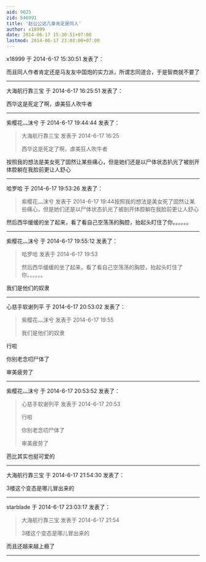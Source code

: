```yaml
---
aid: 9025
zid: 546991
title: '赵公公这几章肯定是同人'
author: x18999
date: 2014-06-17 15:30:51+07:00
lastmod: 2014-06-17 23:03:00+07:00
---
```


x18999 于 2014-6-17 15:30:51 发表了：

而且同人作者肯定还是马友友中国炮的实力派，所谓志同道合，于是智商就不要了

---------

大海航行靠三宝 于 2014-6-17 16:25:51 发表了：

西华这是死定了啊，虐美狂人吹牛者

---------

紫樱花灬沫兮 于 2014-6-17 19:44:44 发表了：

> 大海航行靠三宝 发表于 2014-6-17 16:25
> 
> 西华这是死定了啊，虐美狂人吹牛者



按照我的想法是美女死了固然让某些痛心，但是她们还是以尸体状态扒光了被剖开体腔躺在我脸前更让人舒心

---------

哈罗哈 于 2014-6-17 19:53:26 发表了：

> 紫樱花灬沫兮 发表于 2014-6-17 19:44按照我的想法是美女死了固然让某些痛心，但是她们还是以尸体状态扒光了被剖开体腔躺在我脸前更让人舒心



然后西华缓缓的坐了起来，看了看自己空荡荡的胸腔，抬起头盯住了你。。。。。。

---------

紫樱花灬沫兮 于 2014-6-17 19:55:12 发表了：

> 哈罗哈 发表于 2014-6-17 19:53
> 
> 然后西华缓缓的坐了起来，看了看自己空荡荡的胸腔，抬起头盯住了你。。。。。。



我们是他们的奴隶

---------

心慈手软谢列平 于 2014-6-17 20:53:02 发表了：

> 紫樱花灬沫兮 发表于 2014-6-17 19:55
> 
> 我们是他们的奴隶



行啦

你别老念叨尸体了

审美疲劳了

---------

紫樱花灬沫兮 于 2014-6-17 20:53:52 发表了：

> 心慈手软谢列平 发表于 2014-6-17 20:53
> 
> 行啦
> 
> 你别老念叨尸体了
> 
> 审美疲劳了



芭比其实也挺可爱的

---------

大海航行靠三宝 于 2014-6-17 21:54:30 发表了：

3楼这个变态是哪儿冒出来的

---------

starblade 于 2014-6-17 23:03:17 发表了：

> 大海航行靠三宝 发表于 2014-6-17 21:54
> 
> 3楼这个变态是哪儿冒出来的



而且还越来越上瘾了

---------

